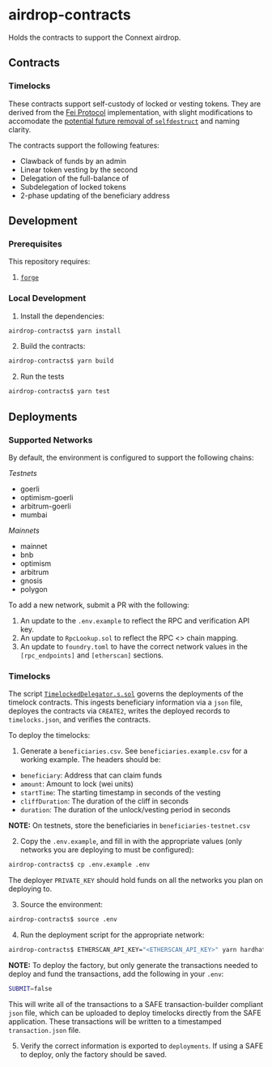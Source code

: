 # airdrop-contracts

Holds the contracts to support the Connext airdrop.

## Contracts

### Timelocks

These contracts support self-custody of locked or vesting tokens. They are derived from the [Fei Protocol](https://github.com/fei-protocol) implementation, with slight modifications to accomodate the [potential future removal of `selfdestruct`](https://eips.ethereum.org/EIPS/eip-4758) and naming clarity.

The contracts support the following features:

- Clawback of funds by an admin
- Linear token vesting by the second
- Delegation of the full-balance of
- Subdelegation of locked tokens
- 2-phase updating of the beneficiary address

## Development

### Prerequisites

This repository requires:

1. [`forge`](https://book.getfoundry.sh/getting-started/installation)

### Local Development

1. Install the dependencies:

```sh
airdrop-contracts$ yarn install
```

2. Build the contracts:

```sh
airdrop-contracts$ yarn build
```

2. Run the tests

```sh
airdrop-contracts$ yarn test
```

## Deployments

### Supported Networks

By default, the environment is configured to support the following chains:

_Testnets_

- goerli
- optimism-goerli
- arbitrum-goerli
- mumbai

_Mainnets_

- mainnet
- bnb
- optimism
- arbitrum
- gnosis
- polygon

To add a new network, submit a PR with the following:

1. An update to the `.env.example` to reflect the RPC and verification API key.
2. An update to `RpcLookup.sol` to reflect the RPC <> chain mapping.
3. An update to `foundry.toml` to have the correct network values in the `[rpc_endpoints]` and `[etherscan]` sections.

### Timelocks

The script [`TimelockedDelegator.s.sol`](./script/TimelockedDelegator.s.sol) governs the deployments of the timelock contracts. This ingests beneficiary information via a `json` file, deployes the contracts via `CREATE2`, writes the deployed records to `timelocks.json`, and verifies the contracts.

To deploy the timelocks:

1. Generate a `beneficiaries.csv`. See `beneficiaries.example.csv` for a working example. The headers should be:

- `beneficiary`: Address that can claim funds
- `amount`: Amount to lock (wei units)
- `startTime`: The starting timestamp in seconds of the vesting
- `cliffDuration`: The duration of the cliff in seconds
- `duration`: The duration of the unlock/vesting period in seconds

**NOTE:** On testnets, store the beneficiaries in `beneficiaries-testnet.csv`

2. Copy the `.env.example`, and fill in with the appropriate values (only networks you are deploying to must be configured):

```sh
airdrop-contracts$ cp .env.example .env
```

The deployer `PRIVATE_KEY` should hold funds on all the networks you plan on deploying to.

3. Source the environment:

```sh
airdrop-contracts$ source .env
```

4. Run the deployment script for the appropriate network:

```sh
airdrop-contracts$ ETHERSCAN_API_KEY="<ETHERSCAN_API_KEY>" yarn hardhat deploy --network "<NETWORK>"
```

**NOTE:** To deploy the factory, but only generate the transactions needed to deploy and fund the transactions, add the following in your `.env`:

```sh
SUBMIT=false
```

This will write all of the transactions to a SAFE transaction-builder compliant `json` file, which can be uploaded to deploy timelocks directly from the SAFE application. These transactions will be written to a timestamped `transaction.json` file.

5. Verify the correct information is exported to `deployments`. If using a SAFE to deploy, only the factory should be saved.
